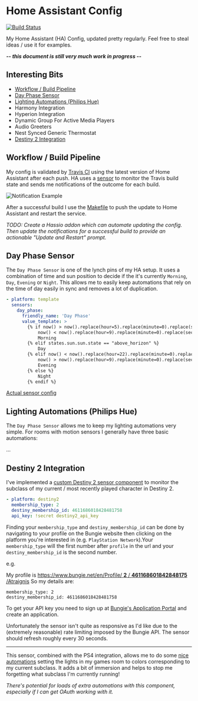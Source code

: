 # Home Assistant Config

[![Build Status](https://travis-ci.org/danrspencer/hass-config.svg?branch=master)](https://travis-ci.org/danrspencer/hass-config)

My Home Assistant (HA) Config, updated pretty regularly. Feel free to steal ideas / use it for examples.

***-- this document is still very much work in progress --***

## Interesting Bits
- [Workflow / Build Pipeline](#workflow)
- [Day Phase Sensor](#day-phase-sensor)
- [Lighting Automations (Philips Hue)](#lighting-automations)
- Harmony Integration
- Hyperion Integration
- Dynamic Group For Active Media Players
- Audio Greeters
- Nest Synced Generic Thermostat
- [Destiny 2 Integration](#destiny-2)

## <a name="workflow"></a>Workflow / Build Pipeline

My config is validated by [Travis CI](https://travis-ci.org/danrspencer/hass-config) using the latest version of Home Assistant after each push. HA uses a [sensor](https://github.com/danrspencer/hass-config/blob/master/sensor/misc.yaml) to monitor the Travis build state and sends me notifications of the outcome for each build.

![Notification Example](https://github.com/danrspencer/hass-config/blob/master/documentation/images/build-notifications.jpeg)

After a successful build I use the [Makefile](https://github.com/danrspencer/hass-config/blob/master/Makefile) to push the update to Home Assistant and restart the service.

*TODO: Create a Hassio addon which can automate updating the config. Then update the notifications for a successful build to provide an actionable "Update and Restart" prompt.*

## <a name="day-phase-sensor"></a>Day Phase Sensor

The `Day Phase Sensor` is one of the lynch pins of my HA setup. It uses a combination of time and sun position to decide if the it's currently `Morning`, `Day`, `Evening` or `Night`. This allows me to easily keep automations that rely on the time of day easily in sync and removes a lot of duplication.

```yaml
- platform: template
  sensors:
    day_phase:
      friendly_name: 'Day Phase'
      value_template: >
        {% if now() > now().replace(hour=5).replace(minute=0).replace(second=0) and
            now() < now().replace(hour=9).replace(minute=0).replace(second=0) %}
            Morning
        {% elif states.sun.sun.state == "above_horizon" %}
            Day
        {% elif now() < now().replace(hour=22).replace(minute=0).replace(second=0) and
            now() > now().replace(hour=9).replace(minute=0).replace(second=0) %}
            Evening
        {% else %}
            Night
        {% endif %}
```

[Actual sensor config](https://github.com/danrspencer/hass-config/blob/master/sensor/template.yaml)

## <a name="lighting-automations"></a>Lighting Automations (Philips Hue)

The `Day Phase Sensor` allows me to keep my lighting automations very simple. For rooms with motion sensors I generally have three basic automations:

...

## <a name="destiny-2"></a>Destiny 2 Integration

I've implemented a [custom Destiny 2 sensor component](https://github.com/danrspencer/hass-config/blob/master/custom_components/sensor/destiny2.py) to monitor the subclass of my current / most recently played character in Destiny 2.

```yaml
- platform: destiny2
  membership_type: 2
  destiny_membership_id: 4611686018428481758
  api_key: !secret destiny2_api_key
```

Finding your `membership_type` and `destiny_membership_id` can be done by navigating to your profile on the Bungie website then clicking on the platform you're interested in (e.g. `PlayStation Network`).Your `membership_type` will the first number after `profile` in the url and your `destiny_membership_id` is the second number.


  e.g.

  My profile is [https://www.bungie.net/en/Profile/ **2** / **461168601842848175** /Atraignis](https://www.bungie.net/en/Profile/2/4611686018428481758/Atraignis)
  So my details are:

    membership_type: 2
    destiny_membership_id: 4611686018428481758

To get your API key you need to sign up at [Bungie's Application Portal](https://www.bungie.net/en/Application) and create an application.

Unfortunately the sensor isn't quite as responsive as I'd like due to the (extremely reasonable) rate limiting imposed by the Bungie API. The sensor should refresh roughly every 30 seconds.

---

This sensor, combined with the PS4 integration, allows me to do some [nice automations](https://github.com/danrspencer/hass-config/blob/master/automation/den/ps4.yaml) setting the lights in my games room to colors corresponding to my current subclass. It adds a bit of immersion and helps to stop me forgetting what subclass I'm currently running!

*There's potential for loads of extra automations with this component, especially if I can get OAuth working with it.*
